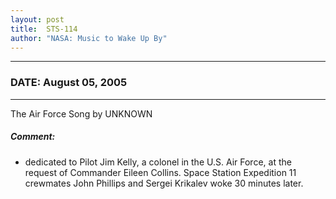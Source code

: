 ```yaml
---
layout: post
title:  STS-114
author: "NASA: Music to Wake Up By"
---
```


----
### DATE: August 05, 2005
----
The Air Force Song by UNKNOWN

##### Comment:
* dedicated to Pilot Jim Kelly, a colonel in the U.S. Air Force, at the request of Commander Eileen Collins. Space Station Expedition 11 crewmates John Phillips and Sergei Krikalev woke 30 minutes later.
